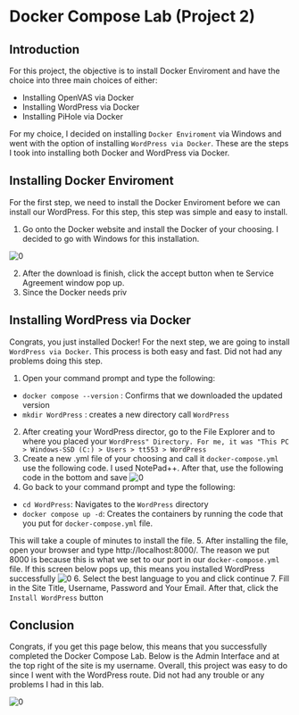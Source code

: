 # Docker Compose Lab (Project 2) 

## Introduction 
For this project, the objective is to install Docker Enviroment and have the choice into three main choices of either:
- Installing OpenVAS via Docker
- Installing WordPress via Docker 
- Installing PiHole via Docker

For my choice, I decided on installing `Docker Enviroment` via Windows and went with the option of installing `WordPress via Docker`. These are the steps I took into installing both Docker and WordPress via Docker. 

## Installing Docker Enviroment
For the first step, we need to install the Docker Enviroment before we can install our WordPress. For this step, this step was simple and easy to install.

1. Go onto the Docker website and install the Docker of your choosing. I decided to go with Windows for this installation. 

![0](https://user-images.githubusercontent.com/87620828/201506625-0e673096-1d25-43ab-99db-a68c0be431eb.jpg)

2. After the download is finish, click the accept button when te Service Agreement window pop up.
3. Since the Docker needs priv



## Installing WordPress via Docker 

Congrats, you just installed Docker! For the next step, we are going to install `WordPress via Docker`. This process is both easy and fast. Did not had any problems doing this step. 

1. Open your command prompt and type the following: 
- `docker compose --version` : Confirms that we downloaded the updated version 
- `mkdir WordPress` : creates a new directory call `WordPress` 
2. After creating your WordPress director, go to the File Explorer and to where you placed your `WordPress" Directory. For me, it was "This PC > Windows-SSD (C:) > Users > tt553 > WordPress`
3. Create a new .yml file of your choosing and call it `docker-compose.yml` use the following code. I used NotePad++. After that, use the following code in the bottom and save 
![0](https://user-images.githubusercontent.com/87620828/201506906-f6dc90fe-d02c-427b-bb74-e34f08da2ec9.jpg)
4. Go back to your command prompt and type the following:
- `cd WordPress`: Navigates to the `WordPress` directory
- `docker compose up -d`: Creates the containers by running the code that you put for `docker-compose.yml` file. 

This will take a couple of minutes to install the file. 
5. After installing the file, open your browser and type http://localhost:8000/. The reason we put 8000 is because this is what we set to our port in our `docker-compose.yml` file. If this screen below pops up, this means you installed WordPress successfully 
![0](https://user-images.githubusercontent.com/87620828/201506992-2daf677e-b041-4af0-9eb0-a87518f3d235.jpg)
6. Select the best language to you and click continue 
7. Fill in the Site Title, Username, Password and Your Email. After that, click the `Install WordPress` button

## Conclusion

Congrats, if you get this page below, this means that you successfully completed the Docker Compose Lab. Below is the Admin Interface and at the top right of the site is my username. Overall, this project was easy to do since I went with the WordPress route. Did not had any trouble or any problems I had in this lab. 

![0](https://user-images.githubusercontent.com/87620828/201507067-29184247-dcd1-4c71-8195-597dc4210ca5.jpg)
